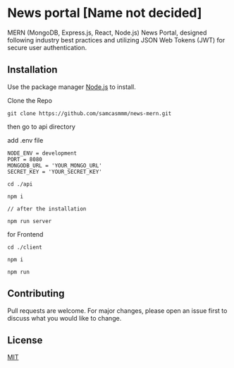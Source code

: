 # News portal [Name not decided]

MERN (MongoDB, Express.js, React, Node.js) News Portal, designed following industry best practices and utilizing JSON Web Tokens (JWT) for secure user authentication.

## Installation

Use the package manager [Node.js](https://nodejs.org/en) to install.

Clone the Repo 
```
git clone https://github.com/samcasmmm/news-mern.git
```
then go to api directory

add .env file
```
NODE_ENV = development
PORT = 8080
MONGODB_URL = 'YOUR_MONGO_URL'
SECRET_KEY = 'YOUR_SECRET_KEY'

```
```
cd ./api

npm i

// after the installation

npm run server
``` 

for Frontend
```
cd ./client

npm i

npm run
```

## Contributing

Pull requests are welcome. For major changes, please open an issue first
to discuss what you would like to change.


## License

[MIT](https://choosealicense.com/licenses/mit/)
